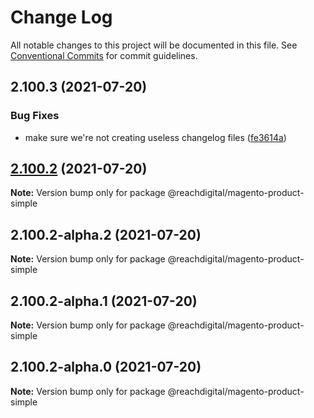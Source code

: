 # Change Log

All notable changes to this project will be documented in this file.
See [Conventional Commits](https://conventionalcommits.org) for commit guidelines.

## 2.100.3 (2021-07-20)


### Bug Fixes

* make sure we're not creating useless changelog files ([fe3614a](https://github.com/ho-nl/m2-pwa/commit/fe3614a8480c7f1c68d673da2bb84805112a6643))





## [2.100.2](https://github.com/ho-nl/m2-pwa/compare/@reachdigital/magento-product-simple@2.100.2-alpha.2...@reachdigital/magento-product-simple@2.100.2) (2021-07-20)

**Note:** Version bump only for package @reachdigital/magento-product-simple





## 2.100.2-alpha.2 (2021-07-20)

**Note:** Version bump only for package @reachdigital/magento-product-simple





## 2.100.2-alpha.1 (2021-07-20)

**Note:** Version bump only for package @reachdigital/magento-product-simple





## 2.100.2-alpha.0 (2021-07-20)

**Note:** Version bump only for package @reachdigital/magento-product-simple
